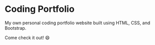 # Coding Portfolio

My own personal coding portfolio website built using HTML, CSS, and Bootstrap. 

Come check it out! :smile:
